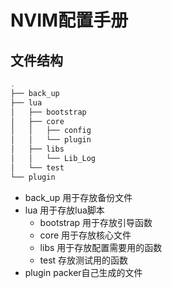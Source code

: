 # NVIM配置手册

## 文件结构
```cpp
.
├── back_up
├── lua
│   ├── bootstrap
│   ├── core
│   │   ├── config
│   │   └── plugin
│   ├── libs
│   │   └── Lib_Log
│   └── test
└── plugin
```
- back_up 用于存放备份文件
- lua		用于存放lua脚本
  - bootstrap 用于存放引导函数
  - core		用于存放核心文件
  - libs		用于存放配置需要用的函数
  - test		存放测试用的函数
- plugin		packer自己生成的文件